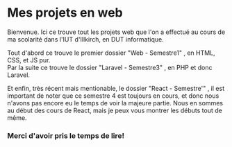 # Mes projets en web

Bienvenue.
Ici ce trouve tout les projets web que l'on a effectué au cours de ma scolarité dans l'IUT d'Illkirch, en DUT informatique. <br>

Tout d'abord ce trouve le premier dossier "Web - Semestre1" , en HTML, CSS, et JS pur. <br>
Par la suite ce trouve le dossier "Laravel - Semestre3" , en PHP et donc Laravel. <br>

Et enfin, très récent mais mentionable, le dossier "React - Semestre'" , il est important de noter que ce semestre 4 est toujours en cours, et donc nous n'avons pas encore eu le temps de voir la majeure partie. Nous en sommes au début des cours de React, mais je peux vous montrer les débuts tout de même.<br>

### Merci d'avoir pris le temps de lire!

